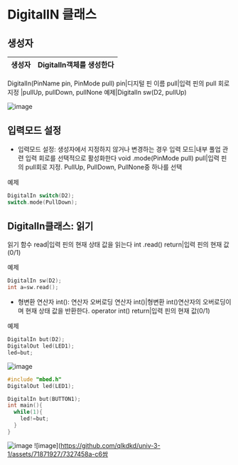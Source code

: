 # DigitalIN 클래스
## 생성자
생성자|DigitalIn객체를 생성한다
---|---
DigitalIn(PinName pin, PinMode pull)
pin|디지털 핀 이름
pull|입력 핀의 pull 회로 지정
|pullUp, pullDown, pullNone
예제|DigitalIn sw(D2, pullUp)

![image](https://github.com/qlkdkd/univ-3-1/assets/71871927/a033d798-f800-4774-b39a-944deafd9eb7)

## 입력모드 설정
* 입력모드 설정: 생성자에서 지정하지 않거나 변경하는 경우
입력 모드|내부 풀업 관련 입력 회로를 선택적으로 활성화한다
void .mode(PinMode pull)
pull|입력 핀의 pull회로 지정. PullUp, PullDown, PullNone중 하나를 선택

예제
```c++
DigitalIn switch(D2);
switch.mode(PullDown);
```

## DigitalIn클래스: 읽기
읽기 함수 read|입력 핀의 현재 상태 값을 읽는다
int .read()
return|입력 핀의 현재 값(0/1)

예제
```c++
DigitalIn sw(D2);
int a=sw.read();
```

* 형변환 연산자 int(): 연산자 오버로딩
연산자 int()|형변환 int()연산자의 오버로딩이며 현재 상태 값을 반환한다.
operator int()
return|입력 핀의 현재 값(0/1)

예제
```c++
DigitalIn but(D2);
DigitalOut led(LED1);
led=but;
```
![image](https://github.com/qlkdkd/univ-3-1/assets/71871927/fd0470e5-50dd-42aa-8d32-22e862a84989)
```c++
#include "mbed.h"
DigitalOut led(LED1);

DigitalIn but(BUTTON1);
int main(){
  while(1){
    led!=but;
  }
}
```

![image](https://github.com/qlkdkd/univ-3-1/assets/71871927/a9b00ef9-f96f-4ad2-be2e-2d7d9bd25d3e)
![image](https://github.com/qlkdkd/univ-3-1/assets/71871927/7327458a-c6쌈
